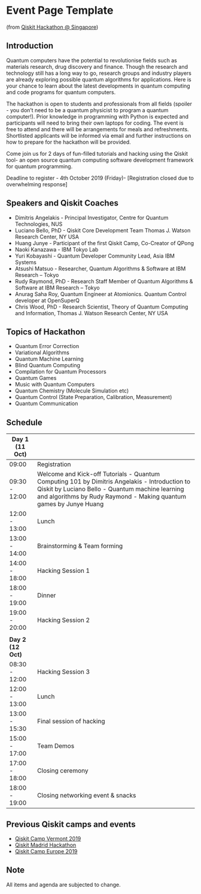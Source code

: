 # Event Page Template
(from [Qiskit Hackathon @ Singapore](https://www.eventbrite.sg/e/qiskit-hackathon-singapore-registration-72911980697))
## Introduction
Quantum computers have the potential to revolutionise fields such as materials research, drug discovery and finance. Though the research and technology still has a long way to go, research groups and industry players are already exploring possible quantum algorithms for applications. Here is your chance to learn about the latest developments in quantum computing and code programs for quantum computers.

The hackathon is open to students and professionals from all fields (spoiler - you don’t need to be a quantum physicist to program a quantum computer!). Prior knowledge in programming with Python is expected and participants will need to bring their own laptops for coding. The event is free to attend and there will be arrangements for meals and refreshments. Shortlisted applicants will be informed via email and further instructions on how to prepare for the hackathon will be provided.

Come join us for 2 days of fun-filled tutorials and hacking using the Qiskit tool- an open source quantum computing software development framework for quantum programming.

Deadline to register - 4th October 2019 (Friday)- [Registration closed due to overwhelming response]

## Speakers and Qiskit Coaches

- Dimitris Angelakis - Principal Investigator, Centre for Quantum Technologies, NUS
- Luciano Bello, PhD - Qiskit Core Development Team Thomas J. Watson Research Center, NY USA
- Huang Junye - Participant of the first Qiskit Camp, Co-Creator of QPong
- Naoki Kanazawa - IBM Tokyo Lab
- Yuri Kobayashi - Quantum Developer Community Lead, Asia IBM Systems
- Atsushi Matsuo - Researcher, Quantum Algorithms & Software at IBM Research – Tokyo
- Rudy Raymond, PhD - Research Staff Member of Quantum Algorithms & Software at IBM Research – Tokyo
- Anurag Saha Roy, Quantum Engineer at Atomionics. Quantum Control developer at OpenSuperQ
- Chris Wood, PhD - Research Scientist, Theory of Quantum Computing and Information, Thomas J. Watson Research Center, NY USA

## Topics of Hackathon

- Quantum Error Correction
- Variational Algorithms
- Quantum Machine Learning
- Blind Quantum Computing
- Compilation for Quantum Processors
- Quantum Games
- Music with Quantum Computers
- Quantum Chemistry (Molecule Simulation etc)
- Quantum Control (State Preparation, Calibration, Measurement)
- Quantum Communication


## Schedule

| **Day 1 (11 Oct)** |                                                                                                                                                                                                                         |
|----------------|-------------------------------------------------------------------------------------------------------------------------------------------------------------------------------------------------------------------------|
| 09:00          | Registration                                                                                                                                                                                                            |
| 09:30 - 12:00  | Welcome and Kick-off Tutorials  - Quantum Computing 101 by Dimitris Angelakis - Introduction to Qiskit by Luciano Bello - Quantum machine learning and algorithms by Rudy Raymond - Making quantum games by Junye Huang |
| 12:00 - 13:00  | Lunch                                                                                                                                                                                                                   |
| 13:00 - 14:00  | Brainstorming & Team forming                                                                                                                                                                                            |
| 14:00 - 18:00  | Hacking Session 1                                                                                                                                                                                                       |
| 18:00 - 19:00  | Dinner                                                                                                                                                                                                                  |
| 19:00 - 20:00  | Hacking Session 2                                                                                                                                                                                                       |
|                |                                                                                                                                                                                                                         |
| **Day 2 (12 Oct)** |                                                                                                                                                                                                                         |
| 08:30 - 12:00  | Hacking Session 3                                                                                                                                                                                                       |
| 12:00 - 13:00  | Lunch                                                                                                                                                                                                                   |
| 13:00 - 15:30  | Final session of hacking                                                                                                                                                                                                |
| 15:00 - 17:00  | Team Demos                                                                                                                                                                                                              |
| 17:00 - 18:00  | Closing ceremony                                                                                                                                                                                                        |
| 18:00 - 19:00  | Closing networking event & snacks                                                                                                                                                                                       |

## Previous Qiskit camps and events  

- [Qiskit Camp Vermont 2019](https://medium.com/qiskit/recap-of-qiskit-camp-2019-4d95f07dd179)
- [Qiskit Madrid Hackathon](https://medium.com/qiskit/recap-madrid-hackathon-c18dce04dfd2)
- [Qiskit Camp Europe 2019](https://github.com/qiskit-community/qiskit-camp-europe-19)

## Note
All items and agenda are subjected to change.
